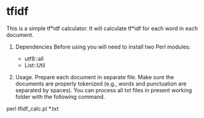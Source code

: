 # tfidf

This is a simple tf\*idf calculator. It will calculate tf\*idf for each word in each document.

1. Dependencies
Before using you will need to install two Perl modules:
   - utf8::all
   - List::Util

2. Usage.
Prepare each document in separate file. Make sure the documents are properly tokenized (e.g., words and punctuation are separated by spaces). You can process all txt files in present working folder with the following command. 

perl tfidf_calc.pl \*.txt 
